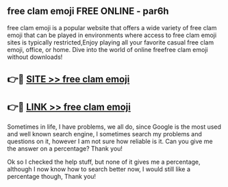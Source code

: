 ## free clam emoji FREE ONLINE - par6h

free clam emoji is a popular website that offers a wide variety of free clam emoji that can be played in environments where access to free clam emoji sites is typically restricted,Enjoy playing all your favorite casual free clam emoji, office, or home. Dive into the world of online freefree clam emoji without downloads!

## 👉🔴 [SITE >> free clam emoji](http://news.freeplayer.one?title=free_clam_emoji&ref=FRRE)

## 👉🔴 [LINK >> free clam emoji](http://news.freeplayer.one?title=free_clam_emoji&ref=FREE)

Sometimes in life, I have problems, we all do, since Google is the most used and well known search engine, I sometimes search my problems and questions on it, however I am not sure how reliable is it. Can you give me the answer on a percentage? Thank you!

Ok so I checked the help stuff, but none of it gives me a percentage, although I now know how to search better now, I would still like a percentage though, Thank you!